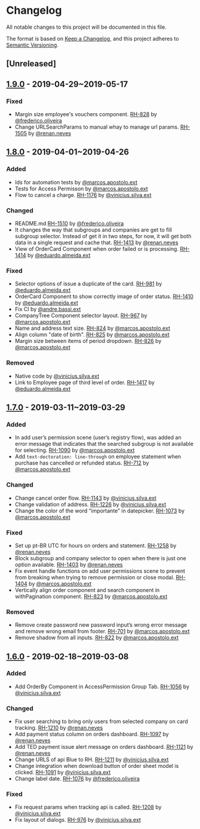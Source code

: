 # Changelog
All notable changes to this project will be documented in this file.

The format is based on [Keep a Changelog](https://keepachangelog.com/en/1.0.0/),
and this project adheres to [Semantic Versioning](https://semver.org/spec/v2.0.0.html).
<!-- - <message> [RH-<card-number>](https://projetoblue1.atlassian.net/browse/RH-<card-number>) by [@<user-name>](http://gitlab.conductor.tecnologia/<user-name>) -->

## [Unreleased]
## [1.9.0](http://gitlab.conductor.tecnologia/blue/app_blue/rh_front/compare/master...release-1.9.0) - 2019-04-29~2019-05-17
### Fixed
- Margin size employee's vouchers component. [RH-828](https://projetoblue1.atlassian.net/browse/RH-828) by [@frederico.oliveira](http://gitlab.conductor.tecnologia/frederico.oliveira)
- Change URLSearchParams to manual whay to manage url params. [RH-1505](https://projetoblue1.atlassian.net/browse/RH-1505) by [@renan.neves](http://gitlab.conductor.tecnologia/renan.neves)
## [1.8.0](http://gitlab.conductor.tecnologia/blue/app_blue/rh_front/compare/master...release-1.8.0) - 2019-04-01~2019-04-26
### Added
- Ids for automation tests by [@marcos.apostolo.ext](http://gitlab.conductor.tecnologia/marcos.apostolo.ext)
- Tests for Access Permisson by [@marcos.apostolo.ext](http://gitlab.conductor.tecnologia/marcos.apostolo.ext)
- Flow to cancel a charge. [RH-1176](https://projetoblue1.atlassian.net/browse/RH-1176) by [@vinicius.silva.ext](http://gitlab.conductor.tecnologia/vinicius.silva.ext)

### Changed
- README.md [RH-1510](https://projetoblue1.atlassian.net/browse/RH-1510) by [@frederico.oliveira](http://gitlab.conductor.tecnologia/frederico.oliveira)
- It changes the way that subgroups and companies are get to fill subgroup selector. Instead of get it in two steps, for now, it will get both data in a single request and cache that. [RH-1413](https://projetoblue1.atlassian.net/browse/RH-1413) by [@renan.neves](http://gitlab.conductor.tecnologia/renan.neves)
- View of OrderCard Component when order failed or is processing. [RH-1414](https://projetoblue1.atlassian.net/browse/RH-1414) by [@eduardo.almeida.ext](http://gitlab.conductor.tecnologia/eduardo.almeida.ext)

### Fixed
- Selector options of issue a duplicate of the card. [RH-981](https://projetoblue1.atlassian.net/browse/RH-981) by [@eduardo.almeida.ext](http://gitlab.conductor.tecnologia/eduardo.almeida.ext)
- OrderCard Component to show correctly image of order status. [RH-1410](https://projetoblue1.atlassian.net/browse/RH-1410) by [@eduardo.almeida.ext](http://gitlab.conductor.tecnologia/eduardo.almeida.ext)
- Fix CI by [@andre.bassi.ext](http://gitlab.conductor.tecnologia/andre.bassi.ext)
- CompanyTree Component selector layout. [RH-967](https://projetoblue1.atlassian.net/browse/RH-967) by [@marcos.apostolo.ext](http://gitlab.conductor.tecnologia/marcos.apostolo.ext)
- Name and address text size. [RH-824](https://projetoblue1.atlassian.net/browse/RH-824) by [@marcos.apostolo.ext](http://gitlab.conductor.tecnologia/marcos.apostolo.ext)
- Align column "date of birth". [RH-825](https://projetoblue1.atlassian.net/browse/RH-825 ) by [@marcos.apostolo.ext](http://gitlab.conductor.tecnologia/marcos.apostolo.ext)
- Margin size between items of period dropdown. [RH-826](https://projetoblue1.atlassian.net/browse/RH-826) by [@marcos.apostolo.ext](http://gitlab.conductor.tecnologia/marcos.apostolo.ext)

### Removed
- Native code by [@vinicius.silva.ext](http://gitlab.conductor.tecnologia/vinicius.silva.ext)
- Link to Employee page of third level of order. [RH-1417](https://projetoblue1.atlassian.net/browse/RH-1417) by [@eduardo.almeida.ext](http://gitlab.conductor.tecnologia/eduardo.almeida.ext)
## [1.7.0](http://gitlab.conductor.tecnologia/blue/app_blue/rh_front/compare/master...release-1.7.0) - 2019-03-11~2019-03-29
### Added
- In add user’s permission scene (user’s registry flow), was added an error message that indicates that the searched subgroup is not available for selecting. [RH-1090](https://projetoblue1.atlassian.net/browse/RH-1090) by [@marcos.apostolo.ext](http://gitlab.conductor.tecnologia/marcos.apostolo.ext)
- Add `text-dectoration: line-through` on employee statement when purchase has cancelled or refunded status. [RH-712](https://projetoblue1.atlassian.net/browse/RH-712) by [@marcos.apostolo.ext](http://gitlab.conductor.tecnologia/marcos.apostolo.ext)
### Changed
- Change cancel order flow. [RH-1143](https://projetoblue1.atlassian.net/browse/RH-1143) by [@vinicius.silva.ext](http://gitlab.conductor.tecnologia/vinicius.silva.ext)
- Change validation of address. [RH-1226](https://projetoblue1.atlassian.net/browse/RH-1226) by [@vinicius.silva.ext](http://gitlab.conductor.tecnologia/vinicius.silva.ext)
- Change the color of the word “importante” in datepicker. [RH-1073](https://projetoblue1.atlassian.net/browse/RH-1073) by [@marcos.apostolo.ext](http://gitlab.conductor.tecnologia/marcos.apostolo.ext)
### Fixed
- Set up pt-BR UTC for hours on orders and statement. [RH-1258](https://projetoblue1.atlassian.net/browse/RH-1258) by [@renan.neves](http://gitlab.conductor.tecnologia/renan.neves)
- Block subgroup and company selector to open when there is just one option available. [RH-1403](https://projetoblue1.atlassian.net/browse/RH-1403) by [@renan.neves](http://gitlab.conductor.tecnologia/renan.neves)
- Fix event handle functions on add user permissions scene to prevent from breaking when trying to remove permission or close modal. [RH-1404](https://projetoblue1.atlassian.net/browse/RH-1090) by [@marcos.apostolo.ext](http://gitlab.conductor.tecnologia/marcos.apostolo.ext)
- Vertically align order component and search component in withPagination component. [RH-823](https://projetoblue1.atlassian.net/browse/RH-823) by [@marcos.apostolo.ext](http://gitlab.conductor.tecnologia/marcos.apostolo.ext)
### Removed
- Remove create password new password input’s wrong error message and remove wrong email from footer. [RH-701](https://projetoblue1.atlassian.net/browse/RH-701) by [@marcos.apostolo.ext](http://gitlab.conductor.tecnologia/marcos.apostolo.ext)
- Remove shadow from all inputs. [RH-822](https://projetoblue1.atlassian.net/browse/RH-822) by [@marcos.apostolo.ext](http://gitlab.conductor.tecnologia/marcos.apostolo.ext)
## [1.6.0](http://gitlab.conductor.tecnologia/blue/app_blue/rh_front/compare/master...release-1.6.0) - 2019-02-18~2019-03-08
### Added
- Add OrderBy Component in AccessPermission Group Tab. [RH-1056](https://projetoblue1.atlassian.net/browse/RH-1056) by [@vinicius.silva.ext](http://gitlab.conductor.tecnologia/vinicius.silva.ext)
### Changed
- Fix user searching to bring only users from selected company on card tracking. [RH-1210](https://projetoblue1.atlassian.net/browse/RH-1210) by [@renan.neves](http://gitlab.conductor.tecnologia/renan.neves)
- Add payment status column on orders dashboard. [RH-1097](https://projetoblue1.atlassian.net/browse/RH-1097) by [@renan.neves](http://gitlab.conductor.tecnologia/renan.neves)
- Add TED payment issue alert message on orders dashboard. [RH-1121](https://projetoblue1.atlassian.net/browse/RH-1121) by [@renan.neves](http://gitlab.conductor.tecnologia/renan.neves)
- Change URLS of api Blue to RH. [RH-1211](https://projetoblue1.atlassian.net/browse/RH-1211) by [@vinicius.silva.ext](http://gitlab.conductor.tecnologia/vinicius.silva.ext)
- Change integration when download button of order sheet model is clicked. [RH-1091](https://projetoblue1.atlassian.net/browse/RH-1091) by [@vinicius.silva.ext](http://gitlab.conductor.tecnologia/vinicius.silva.ext)
- Change label date. [RH-1076](https://projetoblue1.atlassian.net/browse/RH-1076) by [@frederico.oliveira](http://gitlab.conductor.tecnologia/frederico.oliveira)
### Fixed
- Fix request params when tracking api is called. [RH-1208](https://projetoblue1.atlassian.net/browse/RH-1208) by [@vinicius.silva.ext](http://gitlab.conductor.tecnologia/vinicius.silva.ext)
- Fix layout of dialogs. [RH-976](https://projetoblue1.atlassian.net/browse/RH-976) by [@vinicius.silva.ext](http://gitlab.conductor.tecnologia/vinicius.silva.ext)